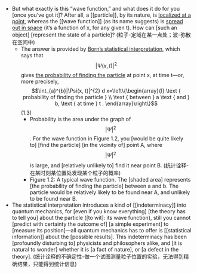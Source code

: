 - But what exactly is this “wave function,” and what does it do for you [once you’ve got it]? After all, a [[particle]], by its nature, is [localized at a point](((KBbEwRz19))), whereas the [[wave function]] (as its name suggests) is [spread out in space](((aBIZxAxoS))) (it’s a function of x, for any given t). How can [such an object] [represent the state of a particle]? 
(粒子-定域在某一点处；波-弥散在空间中)
    - The answer is provided by [Born’s statistical interpretation](((joccgnQKd))), which says that $$|\Psi(x, t)|^{2}$$ gives [the probability of finding the particle](((2Gz8Gv0ID))) at point x, at time t—or, more precisely, 
$$\int_{a}^{b}|\Psi(x, t)|^{2} d x=\left\{\begin{array}{l}
\text { probability of finding the particle } \\
\text { between } a \text { and } b, \text { at time } t .
\end{array}\right\}$$   (1.3)
        - Probability is the area under the graph of $$\left| \Psi \right|^2$$. For the wave function in Figure 1.2, you [would be quite likely to] [find the particle] [in the vicinity of] point A, where $$\left| \Psi \right|^2$$ is large, and [relatively unlikely to] find it near point B.
(统计诠释-在某时刻某位置处发现某个粒子的概率)
        - Figure 1.2: A typical wave function. The [shaded area] represents [the probability of finding the particle] between a and b. The particle would be relatively likely to be found near A, and unlikely to be found near B.
- The statistical interpretation introduces a kind of [[indeterminacy]] into quantum mechanics, for [even if you know everything] [the theory has to tell you] about the particle ([to wit]: its wave function), still you cannot [predict with certainty the outcome of] [a simple experiment] to [measure its position]—all quantum mechanics has to offer is [[statistical information]] about the [possible results]. This indeterminacy has been [profoundly disturbing to] physicists and philosophers alike, and [it is natural to wonder] whether it is [a fact of nature], or [a defect in the theory].
(统计诠释的不确定性-做一个试图测量粒子位置的实验，无法得到精确结果，只能得到统计信息)
